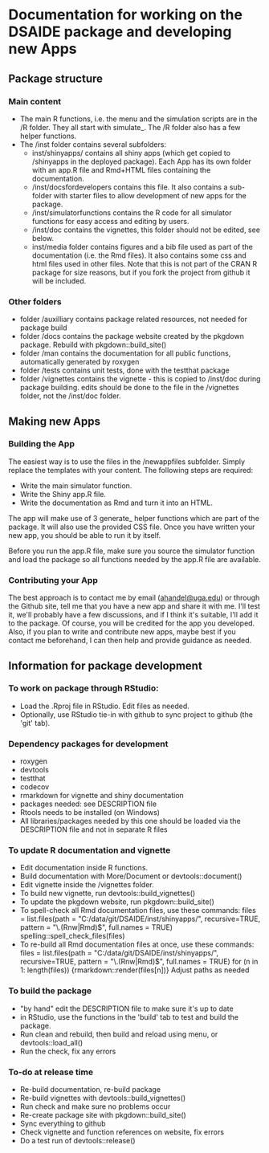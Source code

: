# Documentation for working on the DSAIDE package and developing new Apps 



## Package structure 

### Main content
* The main R functions, i.e. the menu and the simulation scripts are in the /R folder. They all start with simulate_. The /R folder also has a few helper functions.
* The /inst folder contains several subfolders: 
  * inst/shinyapps/ contains all shiny apps (which get copied to /shinyapps in the deployed package). Each App has its own folder with an app.R file and Rmd+HTML files containing the documentation.
  * /inst/docsfordevelopers contains this file. It also contains a sub-folder with starter files to allow development of new apps for the package.
  * /inst/simulatorfunctions contains the R code for all simulator functions for easy access and editing by users.
  * /inst/doc contains the vignettes, this folder should not be edited, see below.
  * inst/media folder contains figures and a bib file used as part of the documentation (i.e. the Rmd files). It also contains some css and html files used in other files.
    Note that this is not part of the CRAN R package for size reasons, but if you fork the project from github it will be included.
    

### Other folders
* folder /auxilliary contains package related resources, not needed for package build
* folder /docs contains the package website created by the pkgdown package. Rebuild with pkgdown::build_site()
* folder /man contains the documentation for all public functions, automatically generated by roxygen
* folder /tests contains unit tests, done with the testthat package
* folder /vignettes contains the vignette - this is copied to /inst/doc during package building. edits should be done to the file in the /vignettes folder, not the /inst/doc folder.

## Making new Apps

### Building the App
The easiest way is to use the files in the /newappfiles subfolder. Simply replace the templates with your content.
The following steps are required:

* Write the main simulator function.
* Write the Shiny app.R file. 
* Write the documentation as Rmd and turn it into an HTML.

The app will make use of 3 generate_ helper functions which are part of the package. It will also use the provided CSS file. Once you have written your new app, you should be able to run it by itself.

Before you run the app.R file, make sure you source the simulator function and load the package so all functions needed by the app.R file are available.


### Contributing your App
The best approach is to contact me by email (ahandel@uga.edu) or through the Github site, tell me that you have a new app and share it with me. I'll test it, we'll probably have a few discussions, and if I think it's suitable, I'll add it to the package. Of course, you will be credited for the app you developed. Also, if you plan to write and contribute new apps, maybe best if you contact me beforehand, I can then help and provide guidance as needed.


## Information for package development

### To work on package through RStudio: 
* Load the .Rproj file in RStudio. Edit files as needed.
* Optionally, use RStudio tie-in with github to sync project to github (the 'git' tab).

### Dependency packages for development
* roxygen
* devtools
* testthat
* codecov
* rmarkdown for vignette and shiny documentation
* packages needed: see DESCRIPTION file
* Rtools needs to be installed (on Windows)
* All libraries/packages needed by this one should be loaded via the DESCRIPTION file and not in separate R files

### To update R documentation and vignette
* Edit documentation inside R functions. 
* Build documentation with More/Document or devtools::document()
* Edit vignette inside the /vignettes folder.
* To build new vignette, run devtools::build_vignettes()
* To update the pkgdown website, run pkgdown::build_site()
* To spell-check all Rmd documentation files, use these commands:
files = list.files(path = "C:/data/git/DSAIDE/inst/shinyapps/", recursive=TRUE, pattern = "\\.(Rnw|Rmd)$", full.names = TRUE)
spelling::spell_check_files(files)
* To re-build all Rmd documentation files at once, use these commands:
files = list.files(path = "C:/data/git/DSAIDE/inst/shinyapps/", recursive=TRUE, pattern = "\\.(Rnw|Rmd)$", full.names = TRUE)
for (n in 1: length(files)) {rmarkdown::render(files[n])}
Adjust paths as needed


### To build the package
* "by hand" edit the DESCRIPTION file to make sure it's up to date
* in RStudio, use the functions in the 'build' tab to test and build the package.
* Run clean and rebuild, then build and reload using menu, or devtools::load_all()
* Run the check, fix any errors 

### To-do at release time 
* Re-build documentation, re-build package
* Re-build vignettes with devtools::build_vignettes()
* Run check and make sure no problems occur
* Re-create package site with pkgdown::build_site()
* Sync everything to github
* Check vignette and function references on website, fix errors
* Do a test run of devtools::release()
